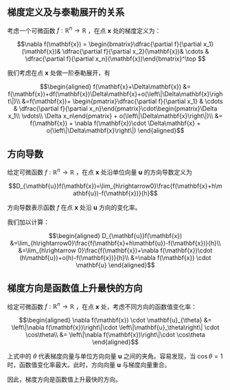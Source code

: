 ## 梯度定义及与泰勒展开的关系

考虑一个可微函数 $f:\mathbb{R}^n \rightarrow \mathbb{R}$ ，在点 $\mathbf{x}$ 处的梯度定义为：

$$\nabla f(\mathbf{x}) = \begin{bmatrix}\dfrac{\partial f}{\partial x_1}(\mathbf{x})& \dfrac{\partial f}{\partial x_2}(\mathbf{x})& \cdots & \dfrac{\partial f}{\partial x_n}(\mathbf{x})\end{bmatrix}^\top $$

我们考虑在点 $\mathbf{x}$ 处做一阶泰勒展开，有

$$\begin{aligned}
f(\mathbf{x}+\Delta\mathbf{x}) &= f(\mathbf{x})+df(\mathbf{x})\Delta\mathbf{x}+o(\left\|\Delta\mathbf{x}\right\|)\\
&=f(\mathbf{x})+ \begin{pmatrix}\dfrac{\partial f}{\partial x_1} & \cdots & \dfrac{\partial f}{\partial x_n}\end{pmatrix}\cdot\begin{pmatrix}\Delta x_1\\ \vdots\\ \Delta x_n\end{pmatrix} + o(\left\|\Delta\mathbf{x}\right\|)\\
&= f(\mathbf{x}) + \nabla f(\mathbf{x})\cdot \Delta\mathbf{x} + o(\left\|\Delta\mathbf{x}\right\|)
\end{aligned}$$

## 方向导数

给定可微函数 $f:\mathbb{R}^n \rightarrow \mathbb{R}$ ，在点 $\mathbf{x}$ 处沿单位向量 $\mathbf{u}$ 的方向导数定义为

$$D_{\mathbf{u}}f(\mathbf{x})=\lim_{h\rightarrow0}\frac{f(\mathbf{x}+h\mathbf{u})-f(\mathbf{x})}{h}$$

方向导数表示函数 $f$ 在点 $\mathbf{x}$ 处沿 $\mathbf{u}$ 方向的变化率。

我们加以计算：

$$\begin{aligned}
D_{\mathbf{u}}f(\mathbf{x})
&=\lim_{h\rightarrow0}\frac{f(\mathbf{x}+h\mathbf{u})-f(\mathbf{x})}{h}\\
&=\lim_{h\rightarrow 0}\frac{f(\mathbf{x})+\nabla f(\mathbf{x})\cdot (h\mathbf{u})+o(h)-f(\mathbf{x})}{h}\\
&=\nabla f(\mathbf{x}) \cdot \mathbf{u}
\end{aligned}$$

## 梯度方向是函数值上升最快的方向

给定可微函数 $f:\mathbb{R}^n \rightarrow \mathbb{R}$ ，在点 $\mathbf{x}$ 处，考虑不同方向的函数值变化率：

$$\begin{aligned}
\nabla f(\mathbf{x}) \cdot \mathbf{u}_{\theta} &= \left\|\nabla f(\mathbf{x})\right\|\cdot \left\|\mathbf{u}_\theta\right\| \cdot \cos\theta\\
&= \left\|\nabla f(\mathbf{x})\right\|\cdot \cos\theta
\end{aligned}$$

上式中的 $\theta$ 代表梯度向量与单位方向向量 $\mathbf{u}$ 之间的夹角。容易发现，当 $\cos\theta = 1$ 时，函数值变化率最大。此时，方向向量 $\mathbf{u}$ 与梯度向量重合。

因此，梯度方向是函数值上升最快的方向。
